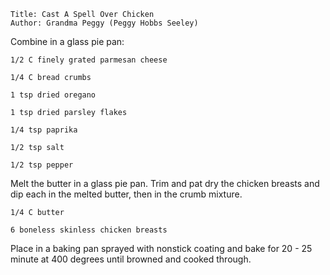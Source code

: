~~~ recipe-info
Title: Cast A Spell Over Chicken
Author: Grandma Peggy (Peggy Hobbs Seeley)
~~~

Combine in a glass pie pan:

~~~ recipe-ingredients
1/2 C finely grated parmesan cheese

1/4 C bread crumbs

1 tsp dried oregano

1 tsp dried parsley flakes

1/4 tsp paprika

1/2 tsp salt

1/2 tsp pepper
~~~

Melt the butter in a glass pie pan. Trim and pat dry the chicken breasts and dip each in the melted
butter, then in the crumb mixture.

~~~ recipe-ingredients
1/4 C butter

6 boneless skinless chicken breasts
~~~

Place in a baking pan sprayed with nonstick coating and bake for 20 - 25 minute at 400 degrees until
browned and cooked through.
